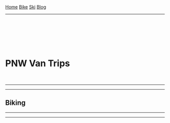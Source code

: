 <body>  
<div class="topnav" id="myTopnav">
   <a href="#home">Home</a>
   <a href="#bike">Bike</a>
   <a href="ski">Ski</a>
   <a href="#blog">Blog</a><hr>
  </div>
    
  <div class="jumbotron">
    <br><br><br><br><br><h1>PNW Van Trips</h1><br>
      <hr><hr>
  </div>
<div class="row">

 
<div class="grid-container" id="Biking">
 <div class="item1">
  <h2>Biking</h2>
  </div>
</div><hr><hr>

